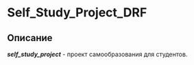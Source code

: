 # Self_Study_Project_DRF

## Описание

___self_study_project___ - проект самообразования для студентов.